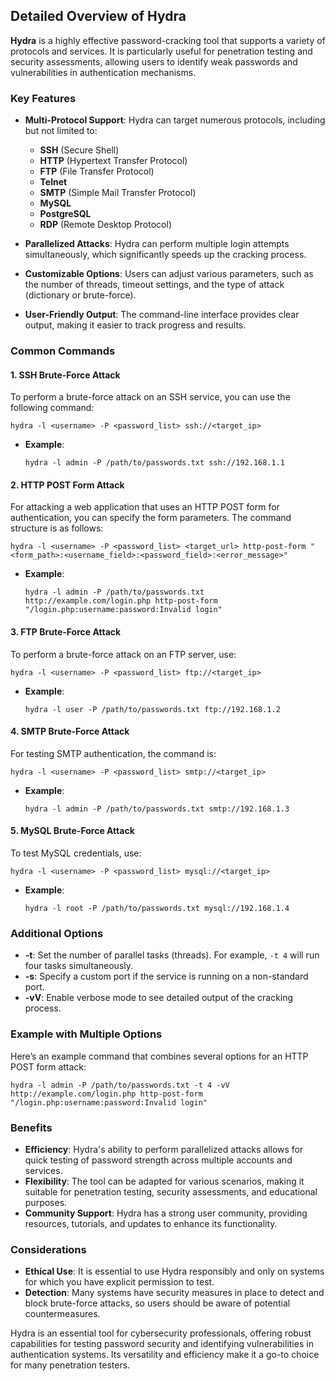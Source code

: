 ## Detailed Overview of Hydra

**Hydra** is a highly effective password-cracking tool that supports a variety of protocols and services. It is particularly useful for penetration testing and security assessments, allowing users to identify weak passwords and vulnerabilities in authentication mechanisms.

### Key Features

- **Multi-Protocol Support**: Hydra can target numerous protocols, including but not limited to:
  - **SSH** (Secure Shell)
  - **HTTP** (Hypertext Transfer Protocol)
  - **FTP** (File Transfer Protocol)
  - **Telnet**
  - **SMTP** (Simple Mail Transfer Protocol)
  - **MySQL**
  - **PostgreSQL**
  - **RDP** (Remote Desktop Protocol)
  
- **Parallelized Attacks**: Hydra can perform multiple login attempts simultaneously, which significantly speeds up the cracking process.

- **Customizable Options**: Users can adjust various parameters, such as the number of threads, timeout settings, and the type of attack (dictionary or brute-force).

- **User-Friendly Output**: The command-line interface provides clear output, making it easier to track progress and results.

### Common Commands

#### 1. SSH Brute-Force Attack

To perform a brute-force attack on an SSH service, you can use the following command:

```
hydra -l <username> -P <password_list> ssh://<target_ip>
```

- **Example**:
  ```
  hydra -l admin -P /path/to/passwords.txt ssh://192.168.1.1
  ```

#### 2. HTTP POST Form Attack

For attacking a web application that uses an HTTP POST form for authentication, you can specify the form parameters. The command structure is as follows:

```
hydra -l <username> -P <password_list> <target_url> http-post-form "<form_path>:<username_field>:<password_field>:<error_message>"
```

- **Example**:
  ```
  hydra -l admin -P /path/to/passwords.txt http://example.com/login.php http-post-form "/login.php:username:password:Invalid login"
  ```

#### 3. FTP Brute-Force Attack

To perform a brute-force attack on an FTP server, use:

```
hydra -l <username> -P <password_list> ftp://<target_ip>
```

- **Example**:
  ```
  hydra -l user -P /path/to/passwords.txt ftp://192.168.1.2
  ```

#### 4. SMTP Brute-Force Attack

For testing SMTP authentication, the command is:

```
hydra -l <username> -P <password_list> smtp://<target_ip>
```

- **Example**:
  ```
  hydra -l admin -P /path/to/passwords.txt smtp://192.168.1.3
  ```

#### 5. MySQL Brute-Force Attack

To test MySQL credentials, use:

```
hydra -l <username> -P <password_list> mysql://<target_ip>
```

- **Example**:
  ```
  hydra -l root -P /path/to/passwords.txt mysql://192.168.1.4
  ```

### Additional Options

- **-t**: Set the number of parallel tasks (threads). For example, `-t 4` will run four tasks simultaneously.
- **-s**: Specify a custom port if the service is running on a non-standard port.
- **-vV**: Enable verbose mode to see detailed output of the cracking process.

### Example with Multiple Options

Here’s an example command that combines several options for an HTTP POST form attack:

```
hydra -l admin -P /path/to/passwords.txt -t 4 -vV http://example.com/login.php http-post-form "/login.php:username:password:Invalid login"
```

### Benefits

- **Efficiency**: Hydra's ability to perform parallelized attacks allows for quick testing of password strength across multiple accounts and services.
- **Flexibility**: The tool can be adapted for various scenarios, making it suitable for penetration testing, security assessments, and educational purposes.
- **Community Support**: Hydra has a strong user community, providing resources, tutorials, and updates to enhance its functionality.

### Considerations

- **Ethical Use**: It is essential to use Hydra responsibly and only on systems for which you have explicit permission to test.
- **Detection**: Many systems have security measures in place to detect and block brute-force attacks, so users should be aware of potential countermeasures.

Hydra is an essential tool for cybersecurity professionals, offering robust capabilities for testing password security and identifying vulnerabilities in authentication systems. Its versatility and efficiency make it a go-to choice for many penetration testers.